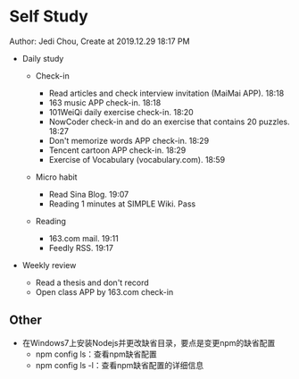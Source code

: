 # Self Study

Author: Jedi Chou, Create at 2019.12.29 18:17 PM

* Daily study
  * Check-in
    * Read articles and check interview invitation (MaiMai APP). 18:18
    * 163 music APP check-in. 18:18
    * 101WeiQi daily exercise check-in. 18:20
    * NowCoder check-in and do an exercise that contains 20 puzzles. 18:27
    * Don't memorize words APP check-in. 18:29
    * Tencent cartoon APP check-in. 18:29
    * Exercise of Vocabulary (vocabulary.com). 18:59

  * Micro habit
    * Read Sina Blog. 19:07
    * Reading 1 minutes at SIMPLE Wiki. Pass

  * Reading
    * 163.com mail. 19:11
    * Feedly RSS. 19:17

* Weekly review
  * Read a thesis and don't record
  * Open class APP by 163.com check-in

## Other

* 在Windows7上安装Nodejs并更改缺省目录，要点是变更npm的缺省配置
  * npm config ls：查看npm缺省配置
  * npm config ls -l：查看npm缺省配置的详细信息
